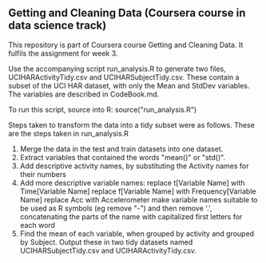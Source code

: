 Getting and Cleaning Data (Coursera course in data science track)
-----------------------------------------------------------------

This repository is part of Coursera course Getting and Cleaning Data.
It fulfils the assignment for week 3.

Use the accompanying script run_analysis.R to generate two files,
UCIHARActivityTidy.csv and UCIHARSubjectTidy.csv. These contain a subset of the
UCI HAR dataset, with only the Mean and StdDev variables. The variables are
described in CodeBook.md.

To run this script, source into R: source("run_analysis.R")

Steps taken to transform the data into a tidy subset were as follows.
These are the steps taken in run_analysis.R

1. Merge the data in the test and train datasets into one dataset. 
2. Extract variables that contained the words "mean()" or "std()". 
3. Add descriptive activity names, by substituting the Activity names for their numbers 
4. Add more descriptive variable names: 
     replace t[Variable Name] with Time[Variable Name] 
     replace f[Variable Name] with Frequency[Variable Name] 
     replace Acc with Accelerometer 
     make variable names suitable to be used as R symbols (eg remove "-") and then remove
       '.', concatenating the parts of the name with capitalized first letters
       for each word 
5. Find the mean of each variable, when grouped by activity and grouped by Subject. Output
     these in two tidy datasets named UCIHARSubjectTidy.csv and UCIHARActivityTidy.csv.
     
